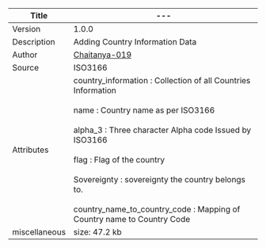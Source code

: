 | Title         | ---                                                                                                                                                                                                                                                                                                                                                       |
|---------------|-----------------------------------------------------------------------------------------------------------------------------------------------------------------------------------------------------------------------------------------------------------------------------------------------------------------------------------------------------------|
| Version       | 1.0.0                                                                                                                                                                                                                                                                                                                                                     |
| Description   | Adding Country Information Data                                                                                                                                                                                                                                                                                                                           |
| Author        | [Chaitanya-019](https://github.com/Chaitanya-019)                                                                                                                                                                                                                                                                                                         |
| Source        | ISO3166                                                                                                                                                                                                                                                                                                                                                   |
| Attributes    | country_information :  Collection of all Countries Information <br><br> name : Country name as per ISO3166 <br><br> alpha_3 : Three character Alpha code Issued by ISO3166 <br><br> flag : Flag of the country <br><br> Sovereignty : sovereignty the country belongs to. <br><br> country_name_to_country_code : Mapping of Country name to Country Code |
| miscellaneous | size: 47.2 kb                                                                                                                                                                                                                                                                                                                                             |                                                                                                                                                                                                                                                                                                                                                                                                       |

